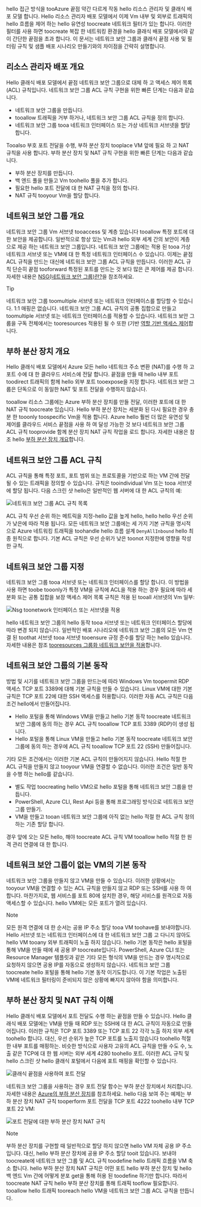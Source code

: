 hello 접근 방식을 tooAzure 끝점 약간 다르게 작동 hello 리소스 관리자 및 클래식 배포 모델 합니다. Hello 리소스 관리자 배포 모델에서 이제 Vm 내부 및 외부로 트래픽의 hello 흐름을 제어 하는 hello 유연성 toocreate 네트워크 필터가 있는 합니다. 이러한 필터를 사용 하면 toocreate 복잡 한 네트워킹 환경을 hello 클래식 배포 모델에서와 같이 간단한 끝점을 초과 합니다. 이 문서는 네트워크 보안 그룹과 클래식 끝점 사용 및 필터링 규칙 및 샘플 배포 시나리오 만들기와의 차이점을 간략히 설명합니다.

## <a name="overview-of-resource-manager-deployments"></a>리소스 관리자 배포 개요
Hello 클래식 배포 모델에서 끝점 네트워크 보안 그룹으로 대체 하 고 액세스 제어 목록 (ACL) 규칙입니다. 네트워크 보안 그룹 ACL 규칙 구현을 위한 빠른 단계는 다음과 같습니다.

* 네트워크 보안 그룹을 만듭니다.
* tooallow 트래픽을 거부 하거나, 네트워크 보안 그룹 ACL 규칙을 정의 합니다.
* 네트워크 보안 그룹 tooa 네트워크 인터페이스 또는 가상 네트워크 서브넷을 할당 합니다.

Tooalso 부호 포트 전달을 수행, 부하 분산 장치 tooplace VM 앞에 필요 하 고 NAT 규칙을 사용 합니다. 부하 분산 장치 및 NAT 규칙 구현을 위한 빠른 단계는 다음과 같습니다.

* 부하 분산 장치를 만듭니다.
* 백 엔드 풀을 만들고 Vm toohello 풀을 추가 합니다.
* 필요한 hello 포트 전달에 대 한 NAT 규칙을 정의 합니다.
* NAT 규칙 tooyour Vm을 할당 합니다.

## <a name="network-security-group-overview"></a>네트워크 보안 그룹 개요
네트워크 보안 그룹 Vm 서브넷 tooaccess 및 계층 있습니다 tooallow 특정 포트에 대 한 보안을 제공합니다. 일반적으로 항상 있는 Vm과 hello 외부 세계 간의 보안이 계층으로 제공 하는 네트워크 보안 그룹입니다. 네트워크 보안 그룹에는 적용 된 tooa 가상 네트워크 서브넷 또는 VM에 대 한 특정 네트워크 인터페이스 수 있습니다. 이제는 끝점 ACL 규칙을 만드는 대신에 네트워크 보안 그룹 ACL 규칙을 만듭니다. 이러한 ACL 규칙 단순히 끝점 tooforward 특정된 포트를 만드는 것 보다 많은 큰 제어를 제공 합니다. 자세한 내용은 [NSG(네트워크 보안 그룹)란?](../articles/virtual-network/virtual-networks-nsg.md)을 참조하세요.

> [!TIP]
> 네트워크 보안 그룹 toomultiple 서브넷 또는 네트워크 인터페이스를 할당할 수 있습니다. 1:1 매핑은 없습니다. 네트워크 보안 그룹 ACL 규칙의 공통 집합으로 만들고 toomultiple 서브넷 또는 네트워크 인터페이스를 적용할 수 있습니다. 네트워크 보안 그룹을 구독 전체에서는 tooresources 적용된 될 수 또한 (기반 [역할 기반 액세스 제어](../articles/active-directory/role-based-access-control-what-is.md)합니다.

## <a name="load-balancers-overview"></a>부하 분산 장치 개요
Hello 클래식 배포 모델에서 Azure 모든 hello 네트워크 주소 변환 (NAT)를 수행 하 고 포트 수에 대 한 클라우드 서비스에 전달 합니다. 끝점을 만들 때 hello 내부 포트 toodirect 트래픽의 함께 hello 외부 포트 tooexpose을 지정 합니다. 네트워크 보안 그룹은 단독으로 이 동일한 NAT 및 포트 전달을 수행하지 않습니다. 

tooallow 리소스 그룹에는 Azure 부하 분산 장치를 만들 전달, 이러한 포트에 대 한 NAT 규칙 toocreate 있습니다. Hello 부하 분산 장치는 세분화 된 다시 필요한 경우 충분 한 tooonly toospecific Vm을 적용 합니다. Azure hello 훨씬 더 많은 유연성 및 제어를 클라우드 서비스 끝점을 사용 하 여 달성 가능한 것 보다 네트워크 보안 그룹 ACL 규칙 tooprovide 함께 분산 장치 NAT 규칙 작업을 로드 합니다. 자세한 내용은 참조 hello [부하 분산 장치 개요](../articles/load-balancer/load-balancer-overview.md)합니다.

## <a name="network-security-group-acl-rules"></a>네트워크 보안 그룹 ACL 규칙
ACL 규칙을 통해 특정 포트, 포트 범위 또는 프로토콜을 기반으로 하는 VM 간에 전달될 수 있는 트래픽을 정의할 수 있습니다. 규칙은 tooindividual Vm 또는 tooa 서브넷에 할당 됩니다. 다음 스크린 샷 hello은 일반적인 웹 서버에 대 한 ACL 규칙의 예:

![네트워크 보안 그룹 ACL 규칙 목록](./media/virtual-machines-common-endpoints-in-resource-manager/example-acl-rules.png)

ACL 규칙 우선 순위 하는 메트릭을 지정-hello 값을 높게 hello, hello hello 우선 순위가 낮은에 따라 적용 됩니다. 모든 네트워크 보안 그룹에는 세 가지 기본 규칙을 명시적으로 Azure 네트워킹 트래픽을 toohandle hello 흐름 설계 `DenyAllInbound` hello 최종 원칙으로 합니다. 기본 ACL 규칙은 우선 순위가 낮은 toonot 지정한에 영향을 작성 한 규칙.

## <a name="assigning-network-security-groups"></a>네트워크 보안 그룹 지정
네트워크 보안 그룹 tooa 서브넷 또는 네트워크 인터페이스를 할당 합니다. 이 방법을 사용 하면 toobe tooonly가 특정 VM을 규칙에 ACL을 적용 하는 경우 필요에 따라 세분화 또는 공통 집합을 보장 액세스 제어 목록 규칙은 적용 된 tooall 서브넷의 Vm 일부:

![Nsg toonetwork 인터페이스 또는 서브넷을 적용](./media/virtual-machines-common-endpoints-in-resource-manager/apply-nsg-to-resources.png)

hello 네트워크 보안 그룹의 hello 동작 tooa 서브넷 또는 네트워크 인터페이스 할당에 따라 변경 되지 않습니다. 일반적인 배포 시나리오에 네트워크 보안 그룹의 모든 Vm 연결 된 toothat 서브넷 tooa 서브넷 tooensure 규정 준수를 할당 하는 hello 있습니다. 자세한 내용은 참조 [tooresources 그룹화 네트워크 보안을 적용](../articles/virtual-network/virtual-networks-nsg.md#associating-nsgs)합니다.

## <a name="default-behavior-of-network-security-groups"></a>네트워크 보안 그룹의 기본 동작
방법 및 시기를 네트워크 보안 그룹을 만드는에 따라 Windows Vm toopermit RDP 액세스 TCP 포트 3389에 대해 기본 규칙을 만들 수 있습니다. Linux VM에 대한 기본 규칙은 TCP 포트 22에 대한 SSH 액세스를 허용합니다. 이러한 자동 ACL 규칙은 다음 조건 hello에서 만들어집니다.

* Hello 포털을 통해 Windows VM을 만들고 hello 기본 동작 toocreate 네트워크 보안 그룹에 동의 하는 경우 ACL 규칙 tooallow TCP 포트 3389 (RDP)이 생성 됩니다.
* Hello 포털을 통해 Linux VM을 만들고 hello 기본 동작 toocreate 네트워크 보안 그룹에 동의 하는 경우에 ACL 규칙 tooallow TCP 포트 22 (SSH) 만들어집니다.

기타 모든 조건에서는 이러한 기본 ACL 규칙이 만들어지지 않습니다. Hello 적절 한 ACL 규칙을 만들지 않고 tooyour VM을 연결할 수 없습니다. 이러한 조건은 일반 동작을 수행 하는 hello를 같습니다.

* 별도 작업 toocreating hello VM으로 hello 포털을 통해 네트워크 보안 그룹을 만듭니다.
* PowerShell, Azure CLI, Rest Api 등을 통해 프로그래밍 방식으로 네트워크 보안 그룹 만들기.
* VM을 만들고 tooan 네트워크 보안 그룹에 아직 없는 hello 적절 한 ACL 규칙 정의 하는 기존 할당 합니다.

경우 앞에 오는 모든 hello, 해야 toocreate ACL 규칙 VM tooallow hello 적절 한 원격 관리 연결에 대 한 합니다.

## <a name="default-behavior-of-a-vm-without-a-network-security-group"></a>네트워크 보안 그룹이 없는 VM의 기본 동작
네트워크 보안 그룹을 만들지 않고 VM을 만들 수 있습니다. 이러한 상황에서는 tooyour VM을 연결할 수 있는 ACL 규칙을 만들지 않고 RDP 또는 SSH를 사용 하 여 합니다. 마찬가지로, 웹 서비스를 포트 80에 설치한 경우, 해당 서비스를 원격으로 자동 액세스할 수 있습니다. hello VM에는 모든 포트가 열려 있습니다.

> [!NOTE]
> 모든 원격 연결에 대 한 순서는 공용 IP 주소 할당 tooa VM toohave를 보내야합니다. Hello 서브넷 또는 네트워크 인터페이스에 대 한 네트워크 보안 그룹 고 다니지 않아도 hello VM tooany 외부 트래픽이 노출 하지 않습니다. hello 기본 동작은 hello 포털을 통해 VM을 만들 때에 새 공용 IP toocreate입니다. PowerShell, Azure CLI 또는 Resource Manager 템플릿과 같은 기타 모든 형식의 VM을 만드는 경우 명시적으로 요청하지 않으면 공용 IP를 자동으로 생성하지 않습니다. 네트워크 보안 그룹 toocreate hello 포털을 통해 hello 기본 동작 이기도합니다. 이 기본 작업은 노출된 VM에 네트워크 필터링이 준비되지 않은 상황에 빠지지 않아야 함을 의미합니다.

## <a name="understanding-load-balancers-and-nat-rules"></a>부하 분산 장치 및 NAT 규칙 이해
Hello 클래식 배포 모델에서 포트 전달도 수행 하는 끝점을 만들 수 있습니다. Hello 클래식 배포 모델에는 VM을 만들 때 RDP 또는 SSH에 대 한 ACL 규칙이 자동으로 만들어집니다. 이러한 규칙은 TCP 포트 3389 또는 TCP 포트 22 각각 노출 하지 외부 세계 toohello 합니다. 대신, 우선 순위가 높은 TCP 포트를 노출지 않습니다 toohello 적절 한 내부 포트를 매핑하는. 비슷한 방식으로 사용자 고유의 ACL 규칙을 만들 수도 수, 노출 같은 TCP에 대 한 웹 서버는 외부 세계 4280 toohello 포트. 이러한 ACL 규칙 및 hello 스크린 샷 hello 클래식 포털에서 다음에 포트 매핑을 확인할 수 있습니다.

![클래식 끝점을 사용하여 포트 전달](./media/virtual-machines-common-endpoints-in-resource-manager/classic-endpoints-port-forwarding.png)

네트워크 보안 그룹을 사용하는 경우 포트 전달 함수는 부하 분산 장치에서 처리합니다. 자세한 내용은 [Azure의 부하 분산 장치](../articles/load-balancer/load-balancer-overview.md)를 참조하세요. hello 다음 보여 주는 예제는 부하 분산 장치 NAT 규칙 tooperform 포트 전달을 TCP 포트 4222 toohello 내부 TCP 포트 22 VM:

![포트 전달에 대한 부하 분산 장치 NAT 규칙](./media/virtual-machines-common-endpoints-in-resource-manager/load-balancer-nat-rules.png)

> [!NOTE]
> 부하 분산 장치를 구현할 때 일반적으로 할당 하지 않으면 hello VM 자체 공용 IP 주소입니다. 대신, hello 부하 분산 장치에 공용 IP 주소 할당 tooit 있습니다. 보내야 toocreate에 네트워크 보안 그룹 및 ACL 규칙 toodefine hello 트래픽 흐름을 VM 축소 합니다. hello 부하 분산 장치 NAT 규칙은 어떤 포트 hello 부하 분산 장치 및 hello 백 엔드 Vm 간에 어떻게 분포 get을 통해 허용 된 toodefine 하기만 합니다. 따라서 toocreate NAT 규칙 hello 부하 분산 장치를 통해 트래픽 tooflow 필요합니다. tooallow hello 트래픽 tooreach hello VM을 네트워크 보안 그룹 ACL 규칙을 만듭니다.
